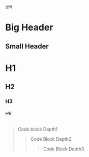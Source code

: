 ```
영역
```

Big Header
===
Small Header
---
# H1
## H2
### H3
###### H6

> Code block Depth1
>> Code Block Depth2
>>> Code Block Depth3
